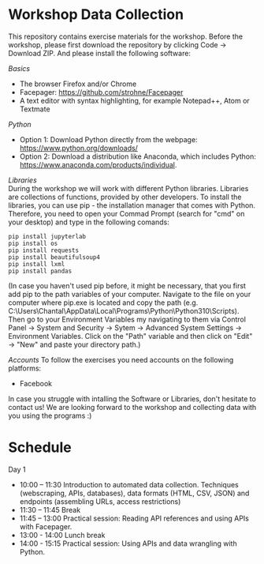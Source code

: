 # Workshop Data Collection

This repository contains exercise materials for the workshop. Before the workshop, please first download the repository by clicking Code -> Download ZIP. And please install the following software:

*Basics*  
- The browser Firefox and/or Chrome
- Facepager: https://github.com/strohne/Facepager
- A text editor with syntax highlighting, for example Notepad++, Atom or Textmate

*Python*  
- Option 1: Download Python directly from the webpage: https://www.python.org/downloads/ 
- Option 2: Download a distribution like Anaconda, which includes Python: https://www.anaconda.com/products/individual. 

*Libraries*  
During the workshop we will work with different Python libraries. Libraries are collections of functions, provided by other developers. 
To install the libraries, you can use pip - the installation manager that comes with Python. 
Therefore, you need to open your Commad Prompt (search for "cmd" on your desktop) and type in the following comands: 

```
pip install jupyterlab 
pip install os 
pip install requests 
pip install beautifulsoup4
pip install lxml
pip install pandas
```

(In case you haven't used pip before, it might be necessary, that you first add pip to the path variables of your computer. Navigate to the file on your computer where pip.exe is located and copy the path (e.g. C:\Users\Chantal\AppData\Local\Programs\Python\Python310\Scripts). Then go to your Environment Variables my navigating to them via Control Panel -> System and Security -> Sytem -> Advanced System Settings -> Environment Variables. Click on the "Path" variable and then click on "Edit" -> "New" and paste your directory path.) 
         
*Accounts* 
To follow the exercises you need accounts on the following platforms:
- Facebook

In case you struggle with intalling the Software or Libraries, don't hesitate to contact us! We are looking forward to the workshop and collecting data with you using the programs :)  

# Schedule

Day 1
- 10:00 – 11:30 Introduction to automated data collection. Techniques (webscraping, APIs, databases), data formats (HTML, CSV, JSON) and endpoints (assembling URLs, access restrictions)
- 11:30 – 11:45 Break
- 11:45 – 13:00 Practical session: Reading API references and using APIs with Facepager. 
- 13:00 - 14:00 Lunch break
- 14:00 - 15:15 Practical session: Using APIs and data wrangling with Python.
